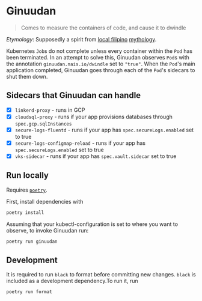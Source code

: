 Ginuudan
========

> Comes to measure the containers of code, and cause it to dwindle

*Etymology*: Supposedly a spirit from [local filipino](https://en.wikipedia.org/wiki/Isnag_people) [mythology](https://en.wikipedia.org/wiki/List_of_Philippine_mythological_figures#Isnag).

Kubernetes `Job`s do not complete unless every container within the `Pod` has been terminated.
In an attempt to solve this, Ginuudan observes `Pod`s with the annotation `ginuudan.nais.io/dwindle` set to `"true"`.
When the `Pod`'s main application completed, Ginuudan goes through each of the `Pod`'s sidecars to shut them down.

## Sidecars that Ginuudan can handle

- [x] `linkerd-proxy` - runs in GCP
- [x] `cloudsql-proxy` - runs if your app provisions databases through `spec.gcp.sqlInstances`
- [x] `secure-logs-fluentd` - runs if your app has `spec.secureLogs.enabled` set to true
- [x] `secure-logs-configmap-reload` - runs if your app has `spec.secureLogs.enabled` set to true
- [x] `vks-sidecar` - runs if your app has `spec.vault.sidecar` set to true

## Run locally

Requires [`poetry`](https://python-poetry.org/docs/#installation).

First, install dependencies with
```bash
poetry install
```

Assuming that your kubectl-configuration is set to where you want to observe, to invoke Ginuudan run:
```bash
poetry run ginuudan
```

## Development

It is required to run `black` to format before committing new changes. 
`black` is included as a development dependency.To run it, run
```bash
poetry run format
```

